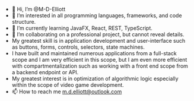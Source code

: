- 👋 Hi, I’m @M-D-Elliott
- 👀 I’m interested in all programming languages, frameworks, and code structure.
- 🌱 I’m currently learning JavaFX, React, REST, TypeScript.
- 💞️ I’m collaborating on a professional project, but cannot reveal details.
- My greatest skill is in application development and user-interface such as buttons, forms, controls, selectors, state machines.
- I have built and maintained numerous applications from a full-stack scope and I am very efficient in this scope,
but I am even more efficient with compartmentalization such as working with a front end scope from a backend endpoint or API.
- My greatest interest is in optimization of algorithmic logic especially within the scope of video game development.
- 📫 How to reach me m.d.elliott@outlook.com

<!---
M-D-Elliott/M-D-Elliott is a ✨ special ✨ repository because its `README.md` (this file) appears on your GitHub profile.
You can click the Preview link to take a look at your changes.
--->

